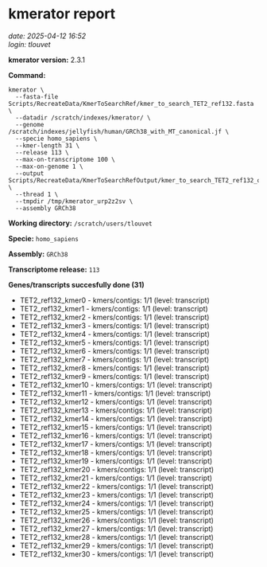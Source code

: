 # kmerator report
*date: 2025-04-12 16:52*  
*login: tlouvet*

**kmerator version:** 2.3.1

**Command:**

```
kmerator \
  --fasta-file Scripts/RecreateData/KmerToSearchRef/kmer_to_search_TET2_ref132.fasta \
  --datadir /scratch/indexes/kmerator/ \
  --genome /scratch/indexes/jellyfish/human/GRCh38_with_MT_canonical.jf \
  --specie homo_sapiens \
  --kmer-length 31 \
  --release 113 \
  --max-on-transcriptome 100 \
  --max-on-genome 1 \
  --output Scripts/RecreateData/KmerToSearchRefOutput/kmer_to_search_TET2_ref132_output \
  --thread 1 \
  --tmpdir /tmp/kmerator_urp2z2sv \
  --assembly GRCh38
```

**Working directory:** `/scratch/users/tlouvet`

**Specie:** `homo_sapiens`

**Assembly:** `GRCh38`

**Transcriptome release:** `113`

**Genes/transcripts succesfully done (31)**

- TET2_ref132_kmer0 - kmers/contigs: 1/1 (level: transcript)
- TET2_ref132_kmer1 - kmers/contigs: 1/1 (level: transcript)
- TET2_ref132_kmer2 - kmers/contigs: 1/1 (level: transcript)
- TET2_ref132_kmer3 - kmers/contigs: 1/1 (level: transcript)
- TET2_ref132_kmer4 - kmers/contigs: 1/1 (level: transcript)
- TET2_ref132_kmer5 - kmers/contigs: 1/1 (level: transcript)
- TET2_ref132_kmer6 - kmers/contigs: 1/1 (level: transcript)
- TET2_ref132_kmer7 - kmers/contigs: 1/1 (level: transcript)
- TET2_ref132_kmer8 - kmers/contigs: 1/1 (level: transcript)
- TET2_ref132_kmer9 - kmers/contigs: 1/1 (level: transcript)
- TET2_ref132_kmer10 - kmers/contigs: 1/1 (level: transcript)
- TET2_ref132_kmer11 - kmers/contigs: 1/1 (level: transcript)
- TET2_ref132_kmer12 - kmers/contigs: 1/1 (level: transcript)
- TET2_ref132_kmer13 - kmers/contigs: 1/1 (level: transcript)
- TET2_ref132_kmer14 - kmers/contigs: 1/1 (level: transcript)
- TET2_ref132_kmer15 - kmers/contigs: 1/1 (level: transcript)
- TET2_ref132_kmer16 - kmers/contigs: 1/1 (level: transcript)
- TET2_ref132_kmer17 - kmers/contigs: 1/1 (level: transcript)
- TET2_ref132_kmer18 - kmers/contigs: 1/1 (level: transcript)
- TET2_ref132_kmer19 - kmers/contigs: 1/1 (level: transcript)
- TET2_ref132_kmer20 - kmers/contigs: 1/1 (level: transcript)
- TET2_ref132_kmer21 - kmers/contigs: 1/1 (level: transcript)
- TET2_ref132_kmer22 - kmers/contigs: 1/1 (level: transcript)
- TET2_ref132_kmer23 - kmers/contigs: 1/1 (level: transcript)
- TET2_ref132_kmer24 - kmers/contigs: 1/1 (level: transcript)
- TET2_ref132_kmer25 - kmers/contigs: 1/1 (level: transcript)
- TET2_ref132_kmer26 - kmers/contigs: 1/1 (level: transcript)
- TET2_ref132_kmer27 - kmers/contigs: 1/1 (level: transcript)
- TET2_ref132_kmer28 - kmers/contigs: 1/1 (level: transcript)
- TET2_ref132_kmer29 - kmers/contigs: 1/1 (level: transcript)
- TET2_ref132_kmer30 - kmers/contigs: 1/1 (level: transcript)
